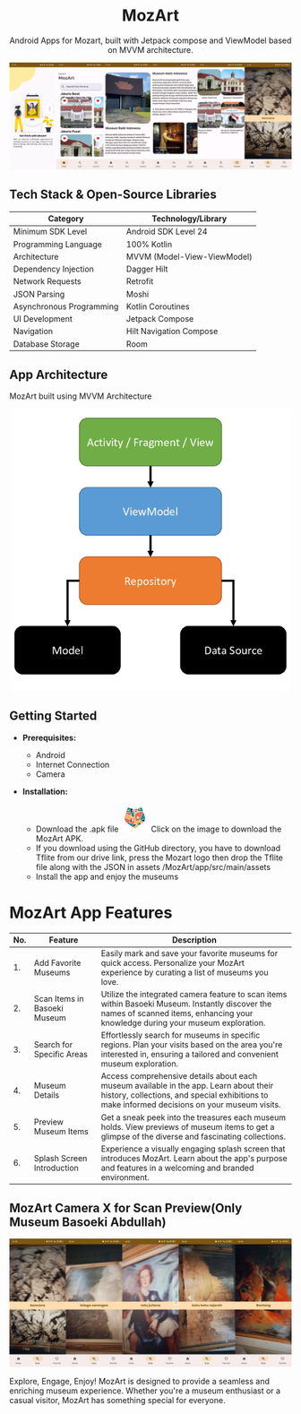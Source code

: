 <h1 align="center">MozArt</h1>

<p align="center">
  Android Apps for Mozart, built with Jetpack compose and ViewModel based on MVVM architecture.
</p>

<p align="center">
  <img src="https://github.com/Altaair07/MozArt/blob/86d00d9ab0f5763ac1dfc0d38f1d96ece78c8fea/Tampilan.jpg" alt="MozArt View">
    </p>


## Tech Stack & Open-Source Libraries

| Category                   | Technology/Library                  |
| -------------------------- | -----------------------------------|
| Minimum SDK Level          | Android SDK Level 24                |
| Programming Language       | 100% Kotlin                         |
| Architecture               | MVVM (Model-View-ViewModel)         |
| Dependency Injection       | Dagger Hilt                         |
| Network Requests           | Retrofit                            |
| JSON Parsing               | Moshi                               |
| Asynchronous Programming   | Kotlin Coroutines                   |
| UI Development             | Jetpack Compose                     |
| Navigation                 | Hilt Navigation Compose             |
| Database Storage           | Room                                |


## App Architecture
MozArt built using MVVM Architecture
<p align="center">
  <img src="https://github.com/Altaair07/MozArt/blob/a36a27fc662af7f8b3d6bc0a8a56a0025dc5da84/Architecture.png" alt="MVVM Architecture">
    </p>

## Getting Started

- **Prerequisites:**
    - Android
    - Internet Connection
    - Camera

- **Installation:**
    - Download the .apk file
      [![MozArts Logo](https://github.com/Altaair07/MozArt/blob/b8fe31b59b5e71224092634a040a43ff4c90f005/MozArt%20Logo%20small.jpg)](https://drive.google.com/drive/folders/1ke2RslABL2mPb10eHTsabbJ3AnFnadme?usp=sharing)
      Click on the image to download the MozArt APK.
    - If you download using the GitHub directory, you have to download Tflite from our drive link, press the Mozart logo then drop the Tflite file along with the JSON in assets /MozArt/app/src/main/assets
    - Install the app and enjoy the museums

# MozArt App Features

| No. | Feature                      | Description                                                                                                  |
|----|------------------------------|--------------------------------------------------------------------------------------------------------------|
| 1.  | Add Favorite Museums         | Easily mark and save your favorite museums for quick access. Personalize your MozArt experience by curating a list of museums you love.                                           |
| 2.  | Scan Items in Basoeki Museum | Utilize the integrated camera feature to scan items within Basoeki Museum. Instantly discover the names of scanned items, enhancing your knowledge during your museum exploration. |
| 3.  | Search for Specific Areas     | Effortlessly search for museums in specific regions. Plan your visits based on the area you're interested in, ensuring a tailored and convenient museum exploration.               |
| 4.  | Museum Details               | Access comprehensive details about each museum available in the app. Learn about their history, collections, and special exhibitions to make informed decisions on your museum visits.   |
| 5.  | Preview Museum Items         | Get a sneak peek into the treasures each museum holds. View previews of museum items to get a glimpse of the diverse and fascinating collections.                                   |
| 6.  | Splash Screen Introduction   | Experience a visually engaging splash screen that introduces MozArt. Learn about the app's purpose and features in a welcoming and branded environment.                          |

## MozArt Camera X for Scan Preview(Only Museum Basoeki Abdullah)
<p align="center">
  <img src="https://github.com/Altaair07/MozArt/blob/8b9f39e9ee0504684ab27db378041cb2cdf40e81/CameraTest.jpg" alt="MozArt Camera">
    </p>

Explore, Engage, Enjoy! MozArt is designed to provide a seamless and enriching museum experience. Whether you're a museum enthusiast or a casual visitor, MozArt has something special for everyone.
